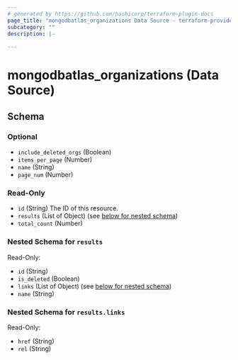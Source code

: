 ```yaml
---
# generated by https://github.com/hashicorp/terraform-plugin-docs
page_title: "mongodbatlas_organizations Data Source - terraform-provider-mongodbatlas"
subcategory: ""
description: |-
  
---
```


# mongodbatlas_organizations (Data Source)





<!-- schema generated by tfplugindocs -->
## Schema

### Optional

- `include_deleted_orgs` (Boolean)
- `items_per_page` (Number)
- `name` (String)
- `page_num` (Number)

### Read-Only

- `id` (String) The ID of this resource.
- `results` (List of Object) (see [below for nested schema](#nestedatt--results))
- `total_count` (Number)

<a id="nestedatt--results"></a>
### Nested Schema for `results`

Read-Only:

- `id` (String)
- `is_deleted` (Boolean)
- `links` (List of Object) (see [below for nested schema](#nestedobjatt--results--links))
- `name` (String)

<a id="nestedobjatt--results--links"></a>
### Nested Schema for `results.links`

Read-Only:

- `href` (String)
- `rel` (String)
